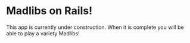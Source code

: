 # Madlibs on Rails!

This app is currently under construction.
When it is complete you will be able to play
a variety Madlibs!
